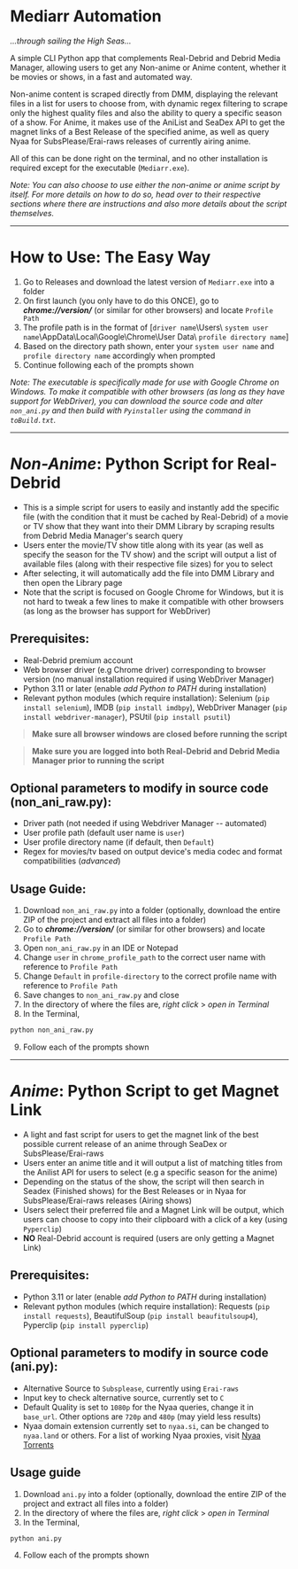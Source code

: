 # **Mediarr Automation**
*...through sailing the High Seas...*


A simple CLI Python app that complements Real-Debrid and Debrid Media Manager, allowing users to get any Non-anime or Anime content, whether it be movies or shows, in a fast and automated way. 

Non-anime content is scraped directly from DMM, displaying the relevant files in a list for users to choose from, with dynamic regex filtering to scrape only the highest quality files and also the ability to query a specific season of a show. For Anime, it makes use of the AniList and SeaDex API to get the magnet links of a Best Release of the specified anime, as well as query Nyaa for SubsPlease/Erai-raws releases of currently airing anime.

All of this can be done right on the terminal, and no other installation is required except for the executable (`Mediarr.exe`).

*Note: You can also choose to use either the non-anime or anime script by itself. For more details on how to do so, head over to their respective sections where there are instructions and also more details about the script themselves.*

---


# How to Use: The Easy Way

1. Go to Releases and download the latest version of `Mediarr.exe` into a folder
2. On first launch (you only have to do this ONCE), go to ***chrome://version/*** (or similar for other browsers) and locate `Profile Path`
3. The profile path is in the format of [`driver name`\Users\ `system user name`\AppData\Local\Google\Chrome\User Data\ `profile directory name`]
4. Based on the directory path shown, enter your `system user name` and `profile directory name` accordingly when prompted
5. Continue following each of the prompts shown

*Note: The executable is specifically made for use with Google Chrome on Windows. To make it compatible with other browsers (as long as they have support for WebDriver), you can download the source code and alter `non_ani.py` and then build with `Pyinstaller` using the command in `toBuild.txt`.*

---


# *Non-Anime*: Python Script for Real-Debrid

* This is a simple script for users to easily and instantly add the specific file (with the condition that it must be cached by Real-Debrid) of a movie or TV show that they want into their DMM Library by scraping results from Debrid Media Manager's search query
* Users enter the movie/TV show title along with its year (as well as specify the season for the TV show) and the script will output a list of available files (along with their respective file sizes) for you to select
* After selecting, it will automatically add the file into DMM Library and then open the Library page
* Note that the script is focused on Google Chrome for Windows, but it is not hard to tweak a few lines to make it compatible with other browsers (as long as the browser has support for WebDriver)

## Prerequisites: 
* Real-Debrid premium account 
* Web browser driver (e.g Chrome driver) corresponding to browser version (no manual installation required if using WebDriver Manager)
* Python 3.11 or later (enable *add Python to PATH* during installation)
* Relevant python modules (which require installation): Selenium (`pip install selenium`), IMDB (`pip install imdbpy`), WebDriver Manager (`pip install webdriver-manager`), PSUtil (`pip install psutil`)

> **Make sure all browser windows are closed before running the script**

> **Make sure you are logged into both Real-Debrid and Debrid Media Manager prior to running the script**

## Optional parameters to modify in source code (non_ani_raw.py):
* Driver path (not needed if using Webdriver Manager -- automated)
* User profile path (default user name is `user`)
* User profile directory name (if default, then `Default`)
* Regex for movies/tv based on output device's media codec and format compatibilities (*advanced*)

## Usage Guide:
1. Download `non_ani_raw.py` into a folder (optionally, download the entire ZIP of the project and extract all files into a folder)
2. Go to ***chrome://version/*** (or similar for other browsers) and locate `Profile Path`
3. Open `non_ani_raw.py` in an IDE or Notepad
4. Change `user` in `chrome_profile_path` to the correct user name with reference to `Profile Path`
5. Change `Default` in `profile-directory` to the correct profile name with reference to `Profile Path`
6. Save changes to `non_ani_raw.py` and close
7. In the directory of where the files are, *right click* > *open in Terminal*
8. In the Terminal,
```python
python non_ani_raw.py
```
9. Follow each of the prompts shown

---


# *Anime*: Python Script to get Magnet Link

* A light and fast script for users to get the magnet link of the best possible current release of an anime through SeaDex or SubsPlease/Erai-raws
* Users enter an anime title and it will output a list of matching titles from the Anilist API for users to select (e.g a specific season for the anime)
* Depending on the status of the show, the script will then search in Seadex (Finished shows) for the Best Releases or in Nyaa for SubsPlease/Erai-raws releases (Airing shows)
* Users select their preferred file and a Magnet Link will be output, which users can choose to copy into their clipboard with a click of a key (using `Pyperclip`)
* **NO** Real-Debrid account is required (users are only getting a Magnet Link)

## Prerequisites:
* Python 3.11 or later (enable *add Python to PATH* during installation)
* Relevant python modules (which require installation): Requests (`pip install requests`), BeautifulSoup (`pip install beaufitulsoup4`), Pyperclip (`pip install pyperclip`)

## Optional parameters to modify in source code (ani.py):
* Alternative Source to `Subsplease`, currently using `Erai-raws`
* Input key to check alternative source, currently set to `C`
* Default Quality is set to `1080p` for the Nyaa queries, change it in `base_url`. Other options are `720p` and `480p` (may yield less results)
* Nyaa domain extension currently set to `nyaa.si`, can be changed to `nyaa.land` or others. For a list of working Nyaa proxies, visit [Nyaa Torrents](https://nyaatorrents.info/)

## Usage guide
1. Download `ani.py` into a folder (optionally, download the entire ZIP of the project and extract all files into a folder)
2. In the directory of where the files are, *right click* > *open in Terminal*
3. In the Terminal,
```python 
python ani.py
```
4. Follow each of the prompts shown
